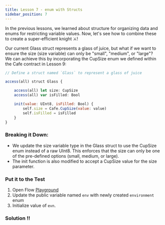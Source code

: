 ```yaml
---
title: Lesson 7 - enum with Structs
sidebar_position: 7
---
```


In the previous lessons, we learned about structure for organizing data and enums for restricting variable values. Now, let's see how to combine these to create a super-efficient knight ️⚔️!

Our current Glass struct represents a glass of juice, but what if we want to ensure the size (size variable) can only be "small", "medium", or "large"? We can achieve this by incorporating the CupSize enum we defined within the Cafe contract in Lesson 9:

```jsx
// Define a struct named `Glass` to represent a glass of juice

access(all) struct Glass {

    access(all) let size: CupSize
    access(all) var isFilled: Bool

    init(value: UInt8, isFilled: Bool) {
        self.size = Cafe.CupSize(value: value)
        self.isFilled = isFilled
    }
}

```

### Breaking it Down:

- We update the size variable type in the Glass struct to use the CupSize enum instead of a raw UInt8. This enforces that the size can only be one of the pre-defined options (small, medium, or large).
- The init function is also modified to accept a CupSize value for the size parameter.

### Put it to the Test

1. Open Flow [Playground](https://play.flow.com/)
2. Update the public variable named `env` with newly created `environment` enum
3. Initialize value of `evn`.

### Solution !!
